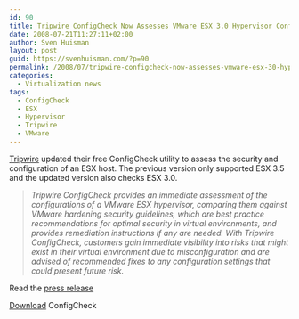 ```yaml
---
id: 90
title: Tripwire ConfigCheck Now Assesses VMware ESX 3.0 Hypervisor Configurations
date: 2008-07-21T11:27:11+02:00
author: Sven Huisman
layout: post
guid: https://svenhuisman.com/?p=90
permalink: /2008/07/tripwire-configcheck-now-assesses-vmware-esx-30-hypervisor-configurations/
categories:
  - Virtualization news
tags:
  - ConfigCheck
  - ESX
  - Hypervisor
  - Tripwire
  - VMware
---
```

<a title="Tripwire" href="http://www.Tripwire.com" target="_blank">Tripwire</a> updated their free ConfigCheck utility to assess the security and configuration of an ESX host. The previous version only supported ESX 3.5 and the updated version also checks ESX 3.0.

> _Tripwire ConfigCheck provides an immediate assessment of the configurations of a VMware ESX hypervisor, comparing them against VMware hardening security guidelines, which are best practice recommendations for optimal security in virtual environments, and provides remediation instructions if any are needed. With Tripwire ConfigCheck, customers gain immediate visibility into risks that might exist in their virtual environment due to misconfiguration and are advised of recommended fixes to any configuration settings that could present future risk._

Read the <a title="Tripwire configcheck for ESX 3.0" href="http://www.tripwire.com/press/press_release/pr.cfm?prid=371&djinn=2174" target="_blank">press release</a> 

<a title="Download ConfigCheck" href="http://www.tripwire.com/configcheck" target="_blank">Download</a> ConfigCheck